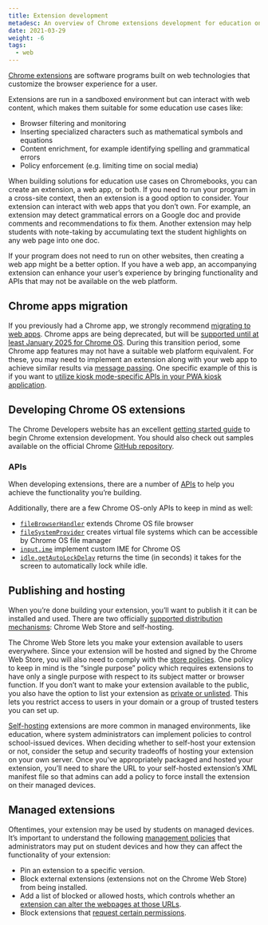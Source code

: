 ```yaml
---
title: Extension development
metadesc: An overview of Chrome extensions development for education on Chrome OS
date: 2021-03-29
weight: -6
tags:
  - web
---
```


[Chrome extensions](https://developer.chrome.com/docs/extensions/mv3/) are software programs built on web technologies that customize the browser experience for a user.

Extensions are run in a sandboxed environment but can interact with web content, which makes them suitable for some education use cases like:

- Browser filtering and monitoring
- Inserting specialized characters such as mathematical symbols and equations
- Content enrichment, for example identifying spelling and grammatical errors
- Policy enforcement (e.g. limiting time on social media)

When building solutions for education use cases on Chromebooks, you can create an extension, a web app, or both. If you need to run your program in a cross-site context, then an extension is a good option to consider. Your extension can interact with web apps that you don’t own. For example, an extension may detect grammatical errors on a Google doc and provide comments and recommendations to fix them. Another extension may help students with note-taking by accumulating text the student highlights on any web page into one doc.

If your program does not need to run on other websites, then creating a web app might be a better option. If you have a web app, an accompanying extension can enhance your user’s experience by bringing functionality and APIs that may not be available on the web platform.

## Chrome apps migration

If you previously had a Chrome app, we strongly recommend [migrating to web apps](https://developer.chrome.com/docs/apps/migration/). Chrome apps are being deprecated, but will be [supported until at least January 2025 for Chrome OS](https://blog.chromium.org/2021/10/extending-chrome-app-support-on-chrome.html). During this transition period, some Chrome app features may not have a suitable web platform equivalent. For these, you may need to implement an extension along with your web app to achieve similar results via [message passing](https://developer.chrome.com/docs/extensions/mv3/messaging/). One specific example of this is if you want to [utilize kiosk mode-specific APIs in your PWA kiosk application](/{{locale.code}}/education/chrome-app-in-pwa).

## Developing Chrome OS extensions

The Chrome Developers website has an excellent [getting started guide](https://developer.chrome.com/docs/extensions/mv3/getstarted/) to begin Chrome extension development. You should also check out samples available on the official Chrome [GitHub repository](https://github.com/GoogleChrome/chrome-extensions-samples).

### APIs

When developing extensions, there are a number of [APIs](https://developer.chrome.com/docs/extensions/reference/) to help you achieve the functionality you’re building.

Additionally, there are a few Chrome OS-only APIs to keep in mind as well:

- [`fileBrowserHandler`](https://developer.chrome.com/docs/extensions/reference/fileBrowserHandler/) extends Chrome OS file browser
- [`fileSystemProvider`](https://developer.chrome.com/docs/extensions/reference/fileSystemProvider/) creates virtual file systems which can be accessible by Chrome OS file manager
- [`input.ime`](https://developer.chrome.com/docs/extensions/reference/input_ime/) implement custom IME for Chrome OS
- [`idle.getAutoLockDelay`](https://developer.chrome.com/docs/extensions/reference/idle/#method-getAutoLockDelay) returns the time (in seconds) it takes for the screen to automatically lock while idle.

## Publishing and hosting

When you’re done building your extension, you’ll want to publish it it can be installed and used. There are two officially [supported distribution mechanisms](https://developer.chrome.com/docs/extensions/mv3/hosting/): Chrome Web Store and self-hosting.

The Chrome Web Store lets you make your extension available to users everywhere. Since your extension will be hosted and signed by the Chrome Web Store, you will also need to comply with the [store policies](https://developer.chrome.com/docs/webstore/program_policies/). One policy to keep in mind is the “single purpose” policy which requires extensions to have only a single purpose with respect to its subject matter or browser function. If you don’t want to make your extension available to the public, you also have the option to list your extension as [private or unlisted](https://docs.google.com/document/d/1pT0ZSbGdrbGvuCsVD2jjxrw-GVz-80rMS2dgkkquhTY/edit#heading=h.575t72ucj4bh). This lets you restrict access to users in your domain or a group of trusted testers you can set up.

[Self-hosting](https://docs.google.com/document/d/1pT0ZSbGdrbGvuCsVD2jjxrw-GVz-80rMS2dgkkquhTY/edit#heading=h.gb2ntk6856ld) extensions are more common in managed environments, like education, where system administrators can implement policies to control school-issued devices. When deciding whether to self-host your extension or not, consider the setup and security tradeoffs of hosting your extension on your own server. Once you’ve appropriately packaged and hosted your extension, you’ll need to share the URL to your self-hosted extension’s XML manifest file so that admins can add a policy to force install the extension on their managed devices.

## Managed extensions

Oftentimes, your extension may be used by students on managed devices. It’s important to understand the following [management policies](https://chromeenterprise.google/policies/#Extensions) that administrators may put on student devices and how they can affect the functionality of your extension:

- Pin an extension to a specific version.
- Block external extensions (extensions not on the Chrome Web Store) from being installed.
- Add a list of blocked or allowed hosts, which controls whether an [extension can alter the webpages at those URLs](https://support.google.com/chrome/a/answer/9031935#all-apps&zippy=%2Cstep-prevent-or-allow-all-apps-from-altering-pages).
- Block extensions that [request certain permissions](https://support.google.com/chrome/a/answer/6177431#permissions&zippy=%2Cblock-apps-and-extensions-based-on-permissions).
